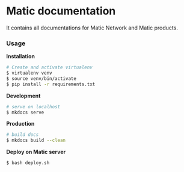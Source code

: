 # Matic documentation

It contains all documentations for Matic Network and Matic products.

### Usage

**Installation**

```bash
# Create and activate virtualenv
$ virtualenv venv
$ source venv/bin/activate
$ pip install -r requirements.txt
```

**Development**

```bash
# serve on localhost
$ mkdocs serve
```

**Production**

```bash
# build docs
$ mkdocs build --clean
```

**Deploy on Matic server**

```bash
$ bash deploy.sh
```
